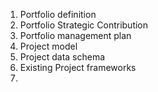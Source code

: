 1. Portfolio definition
2. Portfolio Strategic Contribution
3. Portfolio management plan
4. Project model
5. Project data schema
6. Existing Project frameworks
7. 